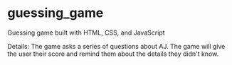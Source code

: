 # guessing_game
Guessing game built with HTML, CSS, and JavaScript

Details:
The game asks a series of questions about AJ. The game will give the user their score and remind them about the details they didn't know.
